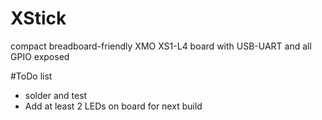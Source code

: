 XStick
======

compact breadboard-friendly XMO XS1-L4 board with USB-UART and all GPIO exposed

#ToDo list
* solder and test 
* Add at least 2 LEDs on board for next build